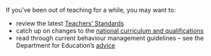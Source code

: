 If you’ve been out of teaching for a while, you may want to:

* review the latest [Teachers’ Standards](https://www.gov.uk/government/publications/teachers-standards)
* catch up on changes to the [national curriculum and qualifications](https://www.gov.uk/topic/schools-colleges-childrens-services/curriculum-qualifications)
* read through current behaviour management guidelines – see the Department for Education’s [advice](https://www.gov.uk/government/publications/behaviour-and-discipline-in-schools)
